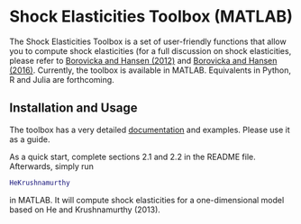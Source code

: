 # Shock Elasticities Toolbox (MATLAB)

The Shock Elasticities Toolbox is a set of user-friendly functions that allow you to compute shock elasticities (for a full discussion on shock elasticities, please refer to [Borovicka and Hansen (2012)](https://www.borovicka.org/files/research/shock_elasticities_and_impulse_responses.pdf) and [Borovicka and Hansen (2016)](http://larspeterhansen.org/wp-content/uploads/2016/10/macroterm_main.pdf). Currently, the toolbox is available in MATLAB. Equivalents in Python, R and Julia are forthcoming. 

## Installation and Usage
The toolbox has a very detailed [documentation](/main.pdf) and examples. Please use it as a guide.

As a quick start, complete sections 2.1 and 2.2 in the README file. Afterwards, simply run

```matlab
HeKrushnamurthy
```

in MATLAB. It will compute shock elasticities for a one-dimensional model based on He and Krushnamurthy (2013).

